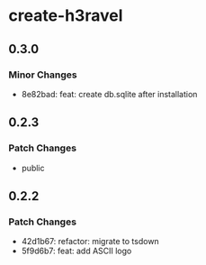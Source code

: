 # create-h3ravel

## 0.3.0

### Minor Changes

- 8e82bad: feat: create db.sqlite after installation

## 0.2.3

### Patch Changes

- public

## 0.2.2

### Patch Changes

- 42d1b67: refactor: migrate to tsdown
- 5f9d6b7: feat: add ASCII logo
